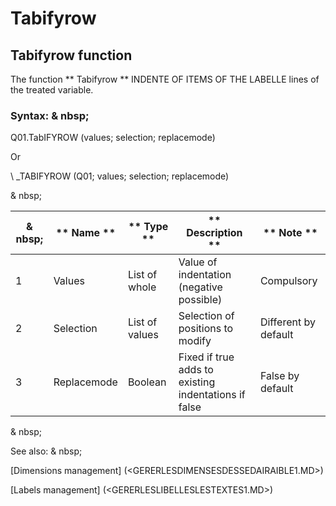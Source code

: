 # Tabifyrow

## Tabifyrow function

The function ** Tabifyrow ** INDENTE OF ITEMS OF THE LABELLE lines of the treated variable.

### Syntax: & nbsp;

Q01.TabIFYROW (values; selection; replacemode)

Or

\ _TABIFYROW (Q01; values; selection; replacemode)

& nbsp;

|& nbsp;|** Name ** |** Type ** |** Description ** |** Note ** |
|--- |--- |--- |--- |--- |
|&#49;|Values ​​|List of whole |Value of indentation (negative possible) |Compulsory |
|&#50;|Selection |List of values ​​|Selection of positions to modify |Different by default |
|&#51;|Replacemode |Boolean |Fixed if true adds to existing indentations if false |False by default |


& nbsp;

See also: & nbsp;

[Dimensions management] (<GERERLESDIMENSESDESSEDAIRAIBLE1.MD>)

[Labels management] (<GERERLESLIBELLESLESTEXTES1.MD>)